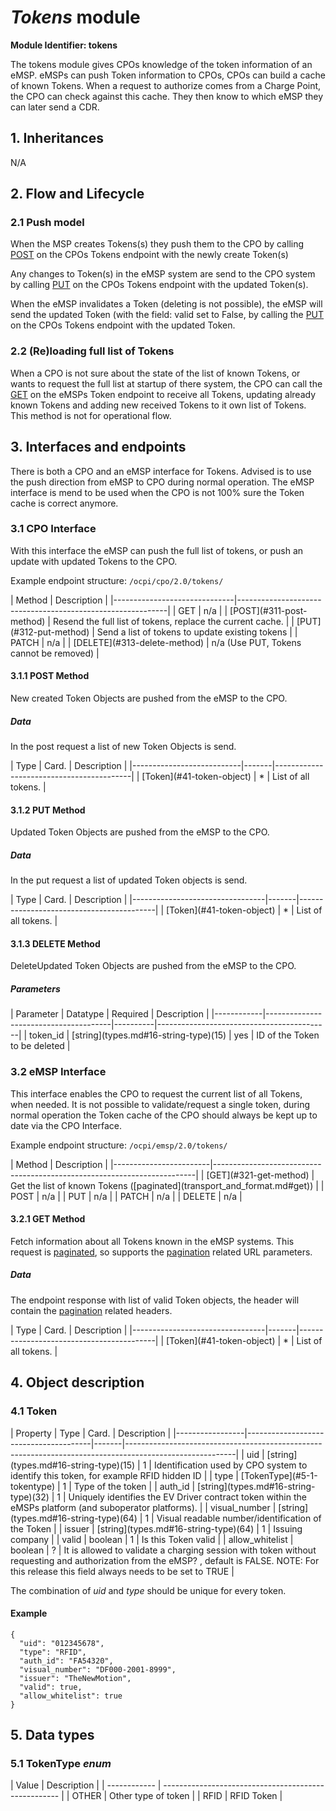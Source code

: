 # _Tokens_ module

**Module Identifier: tokens**

The tokens module gives CPOs knowledge of the token information of an eMSP.
eMSPs can push Token information to CPOs, CPOs can build a cache of known Tokens.
When a request to authorize comes from a Charge Point, the CPO can check against this cache. 
They then know to which eMSP they can later send a CDR. 


## 1. Inheritances

N/A


## 2. Flow and Lifecycle

### 2.1 Push model

When the MSP creates Tokens(s) they push them to the CPO by calling [POST](#311-post-method) on the CPOs
Tokens endpoint with the newly create Token(s)

Any changes to Token(s) in the eMSP system are send to the CPO system by calling [PUT](#312-put-method)
on the CPOs Tokens endpoint with the updated Token(s).

When the eMSP invalidates a Token (deleting is not possible), 
the eMSP will send the updated Token (with the field: valid set to False, by calling the [PUT](#312-put-method)
on the CPOs Tokens endpoint with the updated Token. 


### 2.2 (Re)loading full list of Tokens

When a CPO is not sure about the state of the list of known Tokens, or wants to request the full 
list at startup of there system, the CPO can call the [GET](#321-get-method) on the eMSPs Token endpoint to receive
all Tokens, updating already known Tokens and adding new received Tokens to it own list of Tokens.
This method is not for operational flow.


## 3. Interfaces and endpoints

There is both a CPO and an eMSP interface for Tokens. Advised is to use the push direction from eMSP to CPO during normal operation.
The eMSP interface is mend to be used when the CPO is not 100% sure the Token cache is correct anymore.


### 3.1 CPO Interface

With this interface the eMSP can push the full list of tokens, or push an update with updated Tokens to the CPO.

Example endpoint structure: `/ocpi/cpo/2.0/tokens/`

<div><!-- ---------------------------------------------------------------------------- --></div>
| Method                       | Description                                                |
|------------------------------|------------------------------------------------------------|
| GET                          | n/a                                                        |
| [POST](#311-post-method)     | Resend the full list of tokens, replace the current cache. |
| [PUT](#312-put-method)       | Send a list of tokens to update existing tokens            |
| PATCH                        | n/a                                                        |
| [DELETE](#313-delete-method) | n/a (Use PUT, Tokens cannot be removed)                    |
<div><!-- ---------------------------------------------------------------------------- --></div>

#### 3.1.1 __POST__ Method

New created Token Objects are pushed from the eMSP to the CPO. 

##### Data

In the post request a list of new Token Objects is send.

<div><!-- ---------------------------------------------------------------------------- --></div>
| Type                      | Card. | Description                              |
|---------------------------|-------|------------------------------------------|
| [Token](#41-token-object) | *     | List of all tokens.                      |
<div><!-- ---------------------------------------------------------------------------- --></div>


#### 3.1.2 __PUT__ Method

Updated Token Objects are pushed from the eMSP to the CPO. 

##### Data

In the put request a list of updated Token objects is send.

<div><!-- ---------------------------------------------------------------------------- --></div>
| Type                            | Card. | Description                              |
|---------------------------------|-------|------------------------------------------|
| [Token](#41-token-object)       | *     | List of all tokens.                      |
<div><!-- ---------------------------------------------------------------------------- --></div>


#### 3.1.3 __DELETE__ Method

DeleteUpdated Token Objects are pushed from the eMSP to the CPO. 

##### Parameters

<div><!-- ---------------------------------------------------------------------------- --></div>
| Parameter  | Datatype                              | Required | Description                               |
|------------|---------------------------------------|----------|-------------------------------------------|
| token_id   | [string](types.md#16-string-type)(15) | yes      | ID of the Token to be deleted             |
<div><!-- ---------------------------------------------------------------------------- --></div>


### 3.2 eMSP Interface

This interface enables the CPO to request the current list of all Tokens, when needed.
It is not possible to validate/request a single token, during normal operation the Token cache of the CPO should always
be kept up to date via the CPO Interface.

Example endpoint structure: `/ocpi/emsp/2.0/tokens/`


<div><!-- ---------------------------------------------------------------------------- --></div>
| Method                 | Description                                                             |
|------------------------|-------------------------------------------------------------------------|
| [GET](#321-get-method) | Get the list of known Tokens ([paginated](transport_and_format.md#get)) |
| POST                   | n/a                                                                     |
| PUT                    | n/a                                                                     |
| PATCH                  | n/a                                                                     |
| DELETE                 | n/a                                                                     |
<div><!-- ---------------------------------------------------------------------------- --></div>



#### 3.2.1 __GET__ Method

Fetch information about all Tokens known in the eMSP systems.
This request is [paginated](transport_and_format.md#get), so supports the [pagination](transport_and_format.md#paginated-request) related URL parameters.


##### Data

The endpoint response with list of valid Token objects, the header will contain the [pagination](transport_and_format.md#paginated-response) related headers. 

<div><!-- ---------------------------------------------------------------------------- --></div>
| Type                            | Card. | Description                              |
|---------------------------------|-------|------------------------------------------|
| [Token](#41-token-object)       | *     | List of all tokens.                      |
<div><!-- ---------------------------------------------------------------------------- --></div>



## 4. Object description

### 4.1 Token

<div><!-- ---------------------------------------------------------------------------- --></div>
| Property        | Type                                  | Card. | Description                                                                                             |
|-----------------|---------------------------------------|-------|---------------------------------------------------------------------------------------------------------|
| uid             | [string](types.md#16-string-type)(15) | 1     | Identification used by CPO system to identify this token, for example RFID hidden ID                    |
| type            | [TokenType](#5-1-tokentype)           | 1     | Type of the token                                                                                       |
| auth_id         | [string](types.md#16-string-type)(32) | 1     | Uniquely identifies the EV Driver contract token within the eMSPs platform (and suboperator platforms). |
| visual_number   | [string](types.md#16-string-type)(64) | 1     | Visual readable number/identification of the Token                                                      |
| issuer          | [string](types.md#16-string-type)(64) | 1     | Issuing company                                                                                         |
| valid           | boolean                               | 1     | Is this Token valid                                                                                     |
| allow_whitelist | boolean                               | ?     | It is allowed to validate a charging session with token without requesting and authorization from the eMSP? , default is FALSE. NOTE: For this release this field always needs to be set to TRUE |
<div><!-- ---------------------------------------------------------------------------- --></div>

The combination of _uid_ and _type_ should be unique for every token.


#### Example

```
{
  "uid": "012345678",
  "type": "RFID",
  "auth_id": "FA54320",
  "visual_number": "DF000-2001-8999",
  "issuer": "TheNewMotion",
  "valid": true,
  "allow_whitelist": true
}
```


## 5. Data types

### 5.1 TokenType *enum*

<div><!-- ---------------------------------------------------------------------------- --></div>
| Value        | Description                                          |
| ------------ | ---------------------------------------------------- |
| OTHER        | Other type of token                                  |
| RFID         | RFID Token                                           |
<div><!-- ---------------------------------------------------------------------------- --></div>
